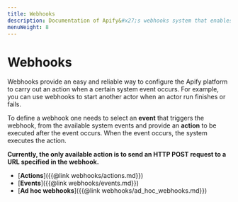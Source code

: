 ```yaml
---
title: Webhooks
description: Documentation of Apify&#x27;s webhooks system that enables integration of multiple actors or external systems.
menuWeight: 8
---
```


# [](./webhooks)Webhooks

Webhooks provide an easy and reliable way to configure the Apify platform to carry out an action when a certain system event occurs. For example, you can use webhooks to start another actor when an actor run finishes or fails.

To define a webhook one needs to select an **event** that triggers the webhook, from the available system events and provide an **action** to be executed after the event occurs. When the event occurs, the system executes the action.

**Currently, the only available action is to send an HTTP POST request to a URL specified in the webhook.**

*   [**Actions**]({{@link webhooks/actions.md}})
*   [**Events**]({{@link webhooks/events.md}})
*   [**Ad hoc webhooks**]({{@link webhooks/ad_hoc_webhooks.md}})
